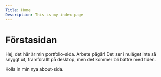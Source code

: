 ```yaml
---
Title: Home
Description: This is my index page
---
```


Förstasidan
==========================

Hej, det här är min portfolio-sida. Arbete pågår! Det ser i nuläget inte så snyggt ut, framförallt på desktop, men det kommer bli bättre med tiden.

Kolla in min nya about-sida.
